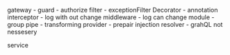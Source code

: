 gateway     - 
guard       - authorize
filter      - exceptionFilter
Decorator   - annotation
interceptor - log with out change
middleware  - log can change
module      - group
pipe        - transforming
provider    - prepair injection
resolver    - grahQL not nessesery

service


